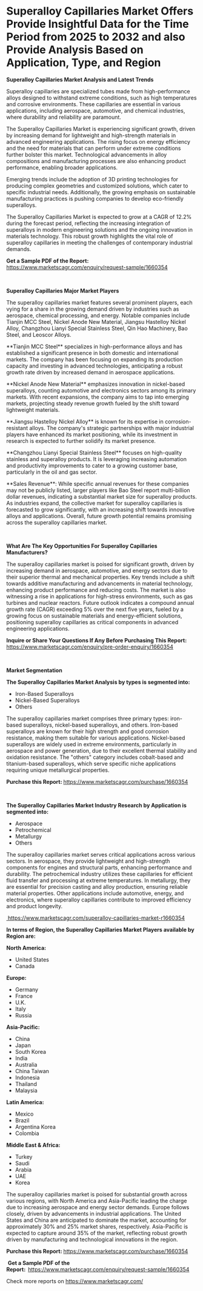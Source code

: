 <p><h1>Superalloy Capillaries Market Offers Provide Insightful Data for the Time Period from 2025 to 2032 and also Provide Analysis Based on Application, Type, and Region</h1></p><p><strong>Superalloy Capillaries Market Analysis and Latest Trends</strong></p>
<p><p>Superalloy capillaries are specialized tubes made from high-performance alloys designed to withstand extreme conditions, such as high temperatures and corrosive environments. These capillaries are essential in various applications, including aerospace, automotive, and chemical industries, where durability and reliability are paramount.</p><p>The Superalloy Capillaries Market is experiencing significant growth, driven by increasing demand for lightweight and high-strength materials in advanced engineering applications. The rising focus on energy efficiency and the need for materials that can perform under extreme conditions further bolster this market. Technological advancements in alloy compositions and manufacturing processes are also enhancing product performance, enabling broader applications.</p><p>Emerging trends include the adoption of 3D printing technologies for producing complex geometries and customized solutions, which cater to specific industrial needs. Additionally, the growing emphasis on sustainable manufacturing practices is pushing companies to develop eco-friendly superalloys. </p><p>The Superalloy Capillaries Market is expected to grow at a CAGR of 12.2% during the forecast period, reflecting the increasing integration of superalloys in modern engineering solutions and the ongoing innovation in materials technology. This robust growth highlights the vital role of superalloy capillaries in meeting the challenges of contemporary industrial demands.</p></p>
<p><strong>Get a Sample PDF of the Report:&nbsp;</strong> <a href="https://www.marketscagr.com/enquiry/request-sample/1660354?utm_campaign=2882&utm_medium=2&utm_source=Github&utm_content=ia&utm_term=29032025&utm_id=superalloy-capillaries">https://www.marketscagr.com/enquiry/request-sample/1660354</a></p>
<p>&nbsp;</p>
<p><strong>Superalloy Capillaries Major Market Players</strong></p>
<p><p>The superalloy capillaries market features several prominent players, each vying for a share in the growing demand driven by industries such as aerospace, chemical processing, and energy. Notable companies include Tianjin MCC Steel, Nickel Anode New Material, Jiangsu Hastelloy Nickel Alloy, Changzhou Lianyi Special Stainless Steel, Qin Hao Machinery, Bao Steel, and Leoscor Alloys.</p><p>**Tianjin MCC Steel** specializes in high-performance alloys and has established a significant presence in both domestic and international markets. The company has been focusing on expanding its production capacity and investing in advanced technologies, anticipating a robust growth rate driven by increased demand in aerospace applications.</p><p>**Nickel Anode New Material** emphasizes innovation in nickel-based superalloys, counting automotive and electronics sectors among its primary markets. With recent expansions, the company aims to tap into emerging markets, projecting steady revenue growth fueled by the shift toward lightweight materials.</p><p>**Jiangsu Hastelloy Nickel Alloy** is known for its expertise in corrosion-resistant alloys. The company's strategic partnerships with major industrial players have enhanced its market positioning, while its investment in research is expected to further solidify its market presence.</p><p>**Changzhou Lianyi Special Stainless Steel** focuses on high-quality stainless and superalloy products. It is leveraging increasing automation and productivity improvements to cater to a growing customer base, particularly in the oil and gas sector.</p><p>**Sales Revenue**: While specific annual revenues for these companies may not be publicly listed, larger players like Bao Steel report multi-billion dollar revenues, indicating a substantial market size for superalloy products. As industries expand, the collective market for superalloy capillaries is forecasted to grow significantly, with an increasing shift towards innovative alloys and applications. Overall, future growth potential remains promising across the superalloy capillaries market.</p></p>
<p>&nbsp;</p>
<p><strong>What Are The Key Opportunities For Superalloy Capillaries Manufacturers?</strong></p>
<p><p>The superalloy capillaries market is poised for significant growth, driven by increasing demand in aerospace, automotive, and energy sectors due to their superior thermal and mechanical properties. Key trends include a shift towards additive manufacturing and advancements in material technology, enhancing product performance and reducing costs. The market is also witnessing a rise in applications for high-stress environments, such as gas turbines and nuclear reactors. Future outlook indicates a compound annual growth rate (CAGR) exceeding 5% over the next five years, fueled by a growing focus on sustainable materials and energy-efficient solutions, positioning superalloy capillaries as critical components in advanced engineering applications.</p></p>
<p><strong>Inquire or Share Your Questions If Any Before Purchasing This Report:</strong> <a href="https://www.marketscagr.com/enquiry/pre-order-enquiry/1660354?utm_campaign=2882&utm_medium=2&utm_source=Github&utm_content=ia&utm_term=29032025&utm_id=superalloy-capillaries">https://www.marketscagr.com/enquiry/pre-order-enquiry/1660354</a></p>
<p>&nbsp;</p>
<p><strong>Market Segmentation</strong></p>
<p><strong>The Superalloy Capillaries Market Analysis by types is segmented into:</strong></p>
<p><ul><li>Iron-Based Superalloys</li><li>Nickel-Based Superalloys</li><li>Others</li></ul></p>
<p><p>The superalloy capillaries market comprises three primary types: iron-based superalloys, nickel-based superalloys, and others. Iron-based superalloys are known for their high strength and good corrosion resistance, making them suitable for various applications. Nickel-based superalloys are widely used in extreme environments, particularly in aerospace and power generation, due to their excellent thermal stability and oxidation resistance. The "others" category includes cobalt-based and titanium-based superalloys, which serve specific niche applications requiring unique metallurgical properties.</p></p>
<p><strong>Purchase this Report:&nbsp;</strong><a href="https://www.marketscagr.com/purchase/1660354?utm_campaign=2882&utm_medium=2&utm_source=Github&utm_content=ia&utm_term=29032025&utm_id=superalloy-capillaries">https://www.marketscagr.com/purchase/1660354</a></p>
<p>&nbsp;</p>
<p><strong>The Superalloy Capillaries Market Industry Research by Application is segmented into:</strong></p>
<p><ul><li>Aerospace</li><li>Petrochemical</li><li>Metallurgy</li><li>Others</li></ul></p>
<p><p>The superalloy capillaries market serves critical applications across various sectors. In aerospace, they provide lightweight and high-strength components for engines and structural parts, enhancing performance and durability. The petrochemical industry utilizes these capillaries for efficient fluid transfer and processing at extreme temperatures. In metallurgy, they are essential for precision casting and alloy production, ensuring reliable material properties. Other applications include automotive, energy, and electronics, where superalloy capillaries contribute to improved efficiency and product longevity.</p></p>
<p><a href="https://www.marketscagr.com/superalloy-capillaries-market-r1660354?utm_campaign=2882&utm_medium=2&utm_source=Github&utm_content=ia&utm_term=29032025&utm_id=superalloy-capillaries">&nbsp;https://www.marketscagr.com/superalloy-capillaries-market-r1660354</a></p>
<p><strong>In terms of Region, the Superalloy Capillaries Market Players available by Region are:</strong></p>
<p>
    <p> <strong> North America: </strong>
        <ul>
            <li>United States</li>
            <li>Canada</li>
        </ul>
        </p> 
    <p> <strong> Europe: </strong>
        <ul>
            <li>Germany</li>
            <li>France</li>
            <li>U.K.</li>
            <li>Italy</li>
            <li>Russia</li>
        </ul>
        </p> 
    <p> <strong> Asia-Pacific: </strong>
        <ul>
            <li>China</li>
            <li>Japan</li>
            <li>South Korea</li>
            <li>India</li>
            <li>Australia</li>
            <li>China Taiwan</li>
            <li>Indonesia</li>
            <li>Thailand</li>
            <li>Malaysia</li>
        </ul>
        </p> 
    <p> <strong> Latin America: </strong>
        <ul>
            <li>Mexico</li>
            <li>Brazil</li>
            <li>Argentina Korea</li>
            <li>Colombia</li>
        </ul>
        </p> 
    <p> <strong> Middle East & Africa: </strong>
        <ul>
            <li>Turkey</li>
            <li>Saudi</li>
            <li>Arabia</li>
            <li>UAE</li>
            <li>Korea</li>
        </ul>
    </p>
    </p>
<p><p>The superalloy capillaries market is poised for substantial growth across various regions, with North America and Asia-Pacific leading the charge due to increasing aerospace and energy sector demands. Europe follows closely, driven by advancements in industrial applications. The United States and China are anticipated to dominate the market, accounting for approximately 30% and 25% market shares, respectively. Asia-Pacific is expected to capture around 35% of the market, reflecting robust growth driven by manufacturing and technological innovations in the region.</p></p>
<p><strong>Purchase this Report: </strong><a href="https://www.marketscagr.com/purchase/1660354?utm_campaign=2882&utm_medium=2&utm_source=Github&utm_content=ia&utm_term=29032025&utm_id=superalloy-capillaries">https://www.marketscagr.com/purchase/1660354</a></p>
<p>&nbsp;<strong>Get a Sample PDF of the Report:&nbsp;&nbsp;</strong><a href="https://www.marketscagr.com/enquiry/request-sample/1660354?utm_campaign=2882&utm_medium=2&utm_source=Github&utm_content=ia&utm_term=29032025&utm_id=superalloy-capillaries">https://www.marketscagr.com/enquiry/request-sample/1660354</a></p>
<p><strong></strong></p>
<p>Check more reports on <a href="https://www.marketscagr.com/?utm_campaign=2882&utm_medium=2&utm_source=Github&utm_content=ia&utm_term=29032025&utm_id=superalloy-capillaries">https://www.marketscagr.com/</a></p>